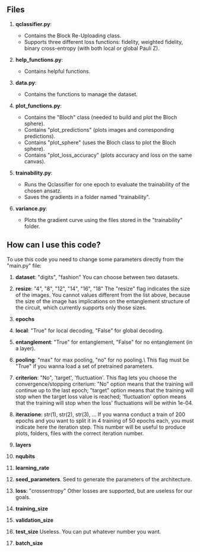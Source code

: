 ## Files

1. **qclassifier.py**:

   - Contains the Block Re-Uploading class.
   - Supports three different loss functions: fidelity, weighted fidelity, binary cross-entropy (with both local or global Pauli Z).

2. **help_functions.py**:

   - Contains helpful functions.

3. **data.py**:

   - Contains the functions to manage the dataset.

4. **plot_functions.py**:

   - Contains the "Bloch" class (needed to build and plot the Bloch sphere).
   - Contains "plot_predictions" (plots images and corresponding predictions).
   - Contains "plot_sphere" (uses the Bloch class to plot the Bloch sphere).
   - Contains "plot_loss_accuracy" (plots accuracy and loss on the same canvas).

5. **trainability.py**:

   - Runs the Qclassifier for one epoch to evaluate the trainability of the chosen ansatz.
   - Saves the gradients in a folder named "trainability".

6. **variance.py**:
   - Plots the gradient curve using the files stored in the "trainability" folder.

## How can I use this code?

To use this code you need to change some parameters directly from the "main.py" file:

1. **dataset**: "digits", "fashion"
   You can choose between two datasets.

2. **resize**: "4", "8", "12", "14", "16", "18"
   The "resize" flag indicates the size of the images. You cannot values different from the list above, because the size
   of the image has implications on the entanglement structure of the circuit, which currently supports only those sizes.

3. **epochs**

4. **local**: "True" for local decoding, "False" for global decoding.

5. **entanglement**: "True" for entanglement, "False" for no entanglement (in a layer).

6. **pooling**: "max" for max pooling, "no" for no pooling.\\
   This flag must be "True" if you wanna load a set of pretrained parameters.

7. **criterion**: "No", 'target', 'fluctuation'.
   This flag lets you choose the convergence/stopping criterium: "No" option means that the training will continue up to the last epoch;
   "target" option means that the training will stop when the target loss value is reached; 'fluctuation' option means that the training will stop when the
   loss' fluctuations will be within 1e-04.
8. **iterazione**: str(1), str(2), str(3), ...
   If you wanna conduct a train of 200 epochs and you want to split it in 4 training of 50 epochs each, you must indicate here
   the iteration step. This number will be useful to produce plots, folders, files with the correct iteration number.

9. **layers**

10. **nqubits**

11. **learning_rate**

12. **seed_parameters**.
    Seed to generate the parameters of the architecture.

13. **loss**: "crossentropy"
    Other losses are supported, but are useless for our goals.

14. **training_size**

15. **validation_size**

16. **test_size**
    Useless. You can put whatever number you want.

17. **batch_size**
